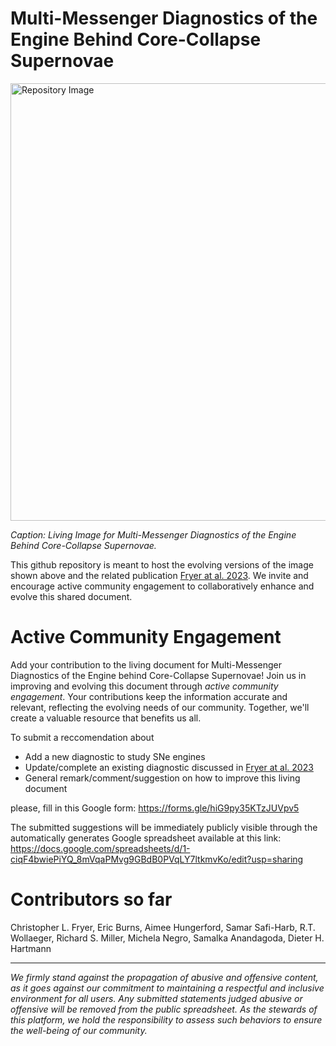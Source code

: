 # Multi-Messenger Diagnostics of the Engine Behind Core-Collapse Supernovae

<img src="https://github.com/clfryer/MM-SNe/assets/19571835/3c5f54b0-b56b-414c-9cae-54703fbc3e0b" alt="Repository Image" width="700">

<i>Caption: Living Image for Multi-Messenger Diagnostics of the Engine Behind Core-Collapse Supernovae.</i>

This github repository is meant to host the evolving versions of the image shown above and the related publication [Fryer at al. 2023](https://arxiv.org/abs/2305.06134). 
We invite and encourage active community engagement to collaboratively enhance and evolve this shared document. 

# Active Community Engagement 
Add your contribution to the living document for Multi-Messenger Diagnostics of the Engine behind Core-Collapse Supernovae!
Join us in improving and evolving this document through *active community engagement*. Your contributions keep the information accurate and relevant, reflecting the evolving needs of our community. Together, we'll create a valuable resource that benefits us all.

To submit a reccomendation about 
  - Add a new diagnostic to study SNe engines
  - Update/complete an existing diagnostic discussed in [Fryer at al. 2023](https://arxiv.org/abs/2305.06134)
  - General remark/comment/suggestion on how to improve this living document

please, fill in this Google form: https://forms.gle/hiG9py35KTzJUVpv5

The submitted suggestions will be immediately publicly visible through the automatically generates Google spreadsheet available at this link:
https://docs.google.com/spreadsheets/d/1-ciqF4bwiePiYQ_8mVqaPMvg9GBdB0PVqLY7ltkmvKo/edit?usp=sharing



# Contributors so far
Christopher L. Fryer, Eric Burns, Aimee Hungerford, Samar Safi-Harb, R.T. Wollaeger, Richard S. Miller, Michela Negro, Samalka Anandagoda, Dieter H. Hartmann

----------------------------------
<i>We firmly stand against the propagation of abusive and offensive content, as it goes against our commitment to maintaining a respectful and inclusive environment for all users. Any submitted statements judged abusive or offensive will be removed from the public spreadsheet. As the stewards of this platform, we hold the responsibility to assess such behaviors to ensure the well-being of our community.</i>
